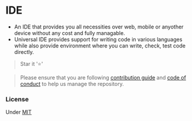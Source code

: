 # IDE


* An IDE that provides you all necessities over web, mobile or anyother device without any cost and fully managable.
* Universal IDE provides support for writing code in various languages while also provide environment where you can write, check, test code directly.

> Star it '⭐'

> Please ensure that you are following [contribution guide](./CONTRIBUTING.md) and [code of conduct](./CODE_OF_CONDUCT.md) to help us manage the repository.

### License
Under [MIT](https://www.mit.edu/~amini/LICENSE.md) 

